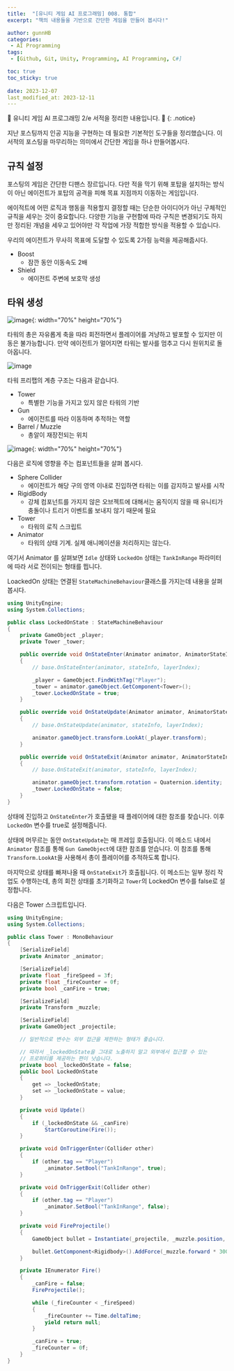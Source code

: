 ```yaml
---
title:  "[유니티 게임 AI 프로그래밍] 008. 통합"
excerpt: "책의 내용들을 기반으로 간단한 게임을 만들어 봅시다!"

author: gunnHB
categories: 
 - AI Programming
tags: 
 - [Github, Git, Unity, Programming, AI Programming, C#]

toc: true
toc_sticky: true
 
date: 2023-12-07
last_modified_at: 2023-12-11
---
```


🔔 유니티 게임 AI 프로그래밍 2/e 서적을 정리한 내용입니다. 🔔
{: .notice}

<div class="notice--info" markdown="1">
지난 포스팅까지 인공 지능을 구현하는 데 필요한 기본적인 도구들을 정리했습니다.
이 서적의 포스팅을 마무리하는 의미에서 간단한 게임을 하나 만들어봅시다.
</div>

## 규칙 설정
포스팅의 게임은 간단한 디팬스 장르입니다. 다만 적을 막기 위해 포탑을 설치하는 방식이 아닌
에이전트가 포탑의 공격을 피해 목표 지점까지 이동하는 게임입니다.

에이적트에 어떤 로직과 행동을 적용할지 결정할 때는 단순한 아이디어가 아닌 구체적인
규칙을 세우는 것이 중요합니다. 다양한 기능을 구현함에 따라 구칙은 변경되기도 하지만
정리된 개념을 세우고 있어야만 각 작업에 가장 적합한 방식을 적용할 수 있습니다.

우리의 에이전트가 무사히 목표에 도달할 수 있도록 2가즹 능력을 제공해줍시다.

- Boost
    - 잠깐 동안 이동속도 2배
- Shield
    - 에이전트 주변에 보호막 생성

## 타워 생성
![image](https://github.com/GunnHB/gunnHB.github.io/assets/117302300/2438a140-290d-4aab-85ea-66012bb3f679){: width="70%" height="70%"}

타워의 총은 자유롭게 축을 따라 회전하면서 플레이어를 겨냥하고 발포할 수 있지만 이동은 불가능합니다.
만약 에이전트가 멀어지면 타워는 발사를 멈추고 다시 원위치로 돌아옵니다.

![image](https://github.com/GunnHB/gunnHB.github.io/assets/117302300/a7fd8924-c116-41d7-867c-f91242938523)

타워 프리팹의 계층 구조는 다음과 같습니다.

- Tower
    - 특별한 기능을 가지고 있지 않은 타워의 기반
- Gun
    - 에이전트를 따라 이동하며 추적하는 역할
- Barrel / Muzzle
    - 총알이 재장전되는 위치

![image](https://github.com/GunnHB/gunnHB.github.io/assets/117302300/02f0e1eb-276e-4a3e-8360-eadc08273342){: width="70%" height="70%"}

다음은 로직에 영향을 주는 컴포넌트들을 살펴 봅시다.

- Sphere Collider
    - 에이전트가 해당 구의 영역 이내로 진입하면 타워는 이를 감지하고 발사를 시작
- RigidBody
    - 강체 컴포넌트를 가지지 않은 오브젝트에 대해서는 움직이지 않을 때 유니티가 충돌이나 트리거 이벤트롤 보내지 않기 때문에 필요
- Tower
    - 타워의 로직 스크립트
- Animator
    - 타워의 상태 기계. 실제 애니메이션을 처리하지는 않는다.

여기서 Animator 를 살펴보면 `Idle` 상태와 `LockedOn` 상태는 `TankInRange` 파라미터에 따라 
서로 전이되는 형태를 띕니다.

LoackedOn 상태는 연결된 `StateMachineBehaviour`클래스를 가지는데 내용을 살펴봅시다.

```c#
using UnityEngine;
using System.Collections;

public class LockedOnState : StateMachineBehaviour
{
    private GameObject _player;
    private Tower _tower;

    public override void OnStateEnter(Animator animator, AnimatorStateInfo stateInfo, int layerIndex)
    {
        // base.OnStateEnter(animator, stateInfo, layerIndex);

        _player = GameObject.FindWithTag("Player");
        _tower = animator.gameObject.GetComponent<Tower>();
        _tower.LockedOnState = true;
    }

    public override void OnStateUpdate(Animator animator, AnimatorStateInfo stateInfo, int layerIndex)
    {
        // base.OnStateUpdate(animator, stateInfo, layerIndex);

        animator.gameObject.transform.LookAt(_player.transform);
    }

    public override void OnStateExit(Animator animator, AnimatorStateInfo stateInfo, int layerIndex)
    {
        // base.OnStateExit(animator, stateInfo, layerIndex);

        animator.gameObject.transform.rotation = Quaternion.identity;
        _tower.LockedOnState = false;
    }
}
```

상태에 진입하고 `OnStateEnter`가 호출됐을 때 플레이어에 대한 참조를 찾습니다. 이후 `LockedOn` 변수를 true로 설정해줍니다.

상태에 머무르는 동안 `OnStateUpdate`는 매 프레임 호출됩니다. 이 메소드 내에서 `Animator` 참조를 통해 `Gun GameObject`에
대한 참조를 얻습니다. 이 참조를 통해 `Transform.LookAt`을 사용해서 총이 플레이어를 추적하도록 합니다.

마지막으로 상태를 빠져나올 때 `OnStateExit`가 호출됩니다. 이 메소드는 일부 정리 작업도 수행하는데,
총의 회전 상태를 초기화하고 `Tower`의 LockedOn 변수를 false로 설정합니다.

다음은 Tower 스크립트입니다.

```c#
using UnityEngine;
using System.Collections;

public class Tower : MonoBehaviour
{
    [SerializeField]
    private Animator _animator;

    [SerializeField]
    private float _fireSpeed = 3f;
    private float _fireCounter = 0f;
    private bool _canFire = true;

    [SerializeField]
    private Transform _muzzle;

    [SerializeField]
    private GameObject _projectile;

    // 일반적으로 변수는 외부 접근을 제한하는 형태가 좋습니다.

    // 따라서 _lockedOnState을 그대로 노출하지 말고 외부에서 접근할 수 있는
    // 프로퍼티를 제공하는 편이 낫습니다.
    private bool _lockedOnState = false;
    public bool LockedOnState
    {
        get => _lockedOnState;
        set => _lockedOnState = value;
    }

    private void Update()
    {
        if (_lockedOnState && _canFire)
            StartCoroutine(Fire());
    }

    private void OnTriggerEnter(Collider other)
    {
        if (other.tag == "Player")
            _animator.SetBool("TankInRange", true);
    }

    private void OnTriggerExit(Collider other)
    {
        if (other.tag == "Player")
            _animator.SetBool("TankInRange", false);
    }

    private void FireProjectile()
    {
        GameObject bullet = Instantiate(_projectile, _muzzle.position, _muzzle.rotation);

        bullet.GetComponent<Rigidbody>().AddForce(_muzzle.forward * 300);
    }

    private IEnumerator Fire()
    {
        _canFire = false;
        FireProjectile();

        while (_fireCounter < _fireSpeed)
        {
            _fireCounter += Time.deltaTime;
            yield return null;
        }

        _canFire = true;
        _fireCounter = 0f;
    }
}
```